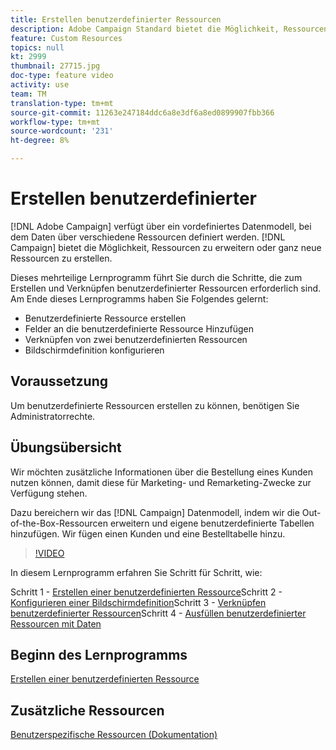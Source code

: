 ```yaml
---
title: Erstellen benutzerdefinierter Ressourcen
description: Adobe Campaign Standard bietet die Möglichkeit, Ressourcen zu erweitern oder ganz neue Ressourcen zu erstellen. Dieses mehrteilige Lernprogramm führt Sie durch die Schritte, die zum Erstellen und Verknüpfen benutzerdefinierter Ressourcen erforderlich sind.
feature: Custom Resources
topics: null
kt: 2999
thumbnail: 27715.jpg
doc-type: feature video
activity: use
team: TM
translation-type: tm+mt
source-git-commit: 11263e247184ddc6a8e3df6a8ed0899907fbb366
workflow-type: tm+mt
source-wordcount: '231'
ht-degree: 8%

---
```



# Erstellen benutzerdefinierter &#x200B;

[!DNL Adobe Campaign] verfügt über ein vordefiniertes Datenmodell, bei dem Daten über verschiedene Ressourcen definiert werden. [!DNL Campaign] bietet die Möglichkeit, Ressourcen zu erweitern oder ganz neue Ressourcen zu erstellen.

Dieses mehrteilige Lernprogramm führt Sie durch die Schritte, die zum Erstellen und Verknüpfen benutzerdefinierter Ressourcen erforderlich sind. Am Ende dieses Lernprogramms haben Sie Folgendes gelernt:

* Benutzerdefinierte Ressource erstellen
* Felder an die benutzerdefinierte Ressource Hinzufügen
* Verknüpfen von zwei benutzerdefinierten Ressourcen
* Bildschirmdefinition konfigurieren

## Voraussetzung

Um benutzerdefinierte Ressourcen erstellen zu können, benötigen Sie Administratorrechte.

## Übungsübersicht

Wir möchten zusätzliche Informationen über die Bestellung eines Kunden nutzen können, damit diese für Marketing- und Remarketing-Zwecke zur Verfügung stehen.

Dazu bereichern wir das [!DNL Campaign] Datenmodell, indem wir die Out-of-the-Box-Ressourcen erweitern und eigene benutzerdefinierte Tabellen hinzufügen. Wir fügen einen Kunden und eine Bestelltabelle hinzu.

>[!VIDEO](https://video.tv.adobe.com/v/27715?quality=9)

In diesem Lernprogramm erfahren Sie Schritt für Schritt, wie:

Schritt 1 - [Erstellen einer benutzerdefinierten Ressource](./creating-a-custom-resource)Schritt 2 - [Konfigurieren einer Bildschirmdefinition](./configuring-a-screen-definition-for-a-custom-resource.md)Schritt 3 - [Verknüpfen benutzerdefinierter Ressourcen](./linking-custom-resources.md)Schritt 4 - [Ausfüllen benutzerdefinierter Ressourcen mit Daten](./populate-custom-resources-with-data.md)

## Beginn des Lernprogramms

[Erstellen einer benutzerdefinierten Ressource](./create-a-custom-resource)

## Zusätzliche Ressourcen

[Benutzerspezifische Ressourcen (Dokumentation)](https://experienceleague.adobe.com/docs/campaign-standard/using/working-with-apis/global-concepts/custom-resources.html)
